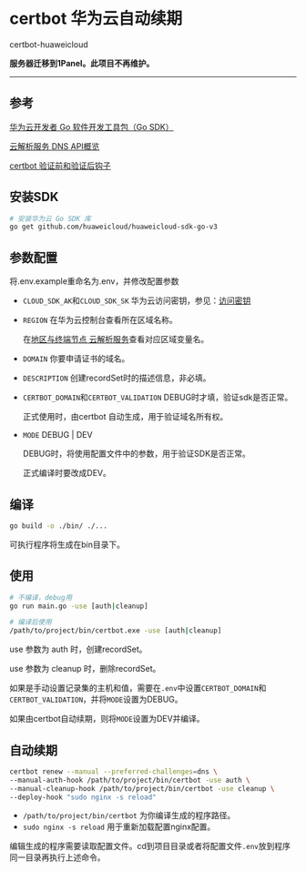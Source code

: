# certbot 华为云自动续期

certbot-huaweicloud

**服务器迁移到1Panel。此项目不再维护。**

---

## 参考

[华为云开发者 Go 软件开发工具包（Go SDK）](https://console.huaweicloud.com/apiexplorer/#/sdkcenter/DNS?lang=Go)

[云解析服务 DNS API概览](https://support.huaweicloud.com/api-dns/zh-cn_topic_0132421999.html)

[certbot 验证前和验证后钩子](https://eff-certbot.readthedocs.io/en/stable/using.html#pre-and-post-validation-hooks)

## 安装SDK

```bash
# 安装华为云 Go SDK 库
go get github.com/huaweicloud/huaweicloud-sdk-go-v3
```

## 参数配置

将.env.example重命名为.env，并修改配置参数

- `CLOUD_SDK_AK`和`CLOUD_SDK_SK`
    华为云访问密钥，参见：[访问密钥](https://support.huaweicloud.com/usermanual-ca/zh-cn_topic_0046606340.html)

- `REGION`
    在华为云控制台查看所在区域名称。

    在[地区与终端节点 云解析服务](https://console.huaweicloud.com/apiexplorer/#/endpoint/DNS)查看对应区域变量名。

- `DOMAIN`
    你要申请证书的域名。

- `DESCRIPTION`
    创建recordSet时的描述信息，非必填。

- `CERTBOT_DOMAIN`和`CERTBOT_VALIDATION`
    DEBUG时才填，验证sdk是否正常。

    正式使用时，由certbot 自动生成，用于验证域名所有权。

- `MODE`
    DEBUG | DEV

    DEBUG时，将使用配置文件中的参数，用于验证SDK是否正常。

    正式编译时要改成DEV。

## 编译

```bash
go build -o ./bin/ ./...
```

可执行程序将生成在bin目录下。

## 使用

```bash
# 不编译，debug用
go run main.go -use [auth|cleanup]

# 编译后使用
/path/to/project/bin/certbot.exe -use [auth|cleanup]
```

use 参数为 auth 时，创建recordSet。

use 参数为 cleanup 时，删除recordSet。

如果是手动设置记录集的主机和值，需要在`.env`中设置`CERTBOT_DOMAIN`和`CERTBOT_VALIDATION`，并将`MODE`设置为DEBUG。

如果由certbot自动续期，则将`MODE`设置为DEV并编译。

## 自动续期

```bash
certbot renew --manual --preferred-challenges=dns \
--manual-auth-hook /path/to/project/bin/certbot -use auth \
--manual-cleanup-hook /path/to/project/bin/certbot -use cleanup \
--deploy-hook "sudo nginx -s reload"
```

- `/path/to/project/bin/certbot` 为你编译生成的程序路径。
- `sudo nginx -s reload` 用于重新加载配置nginx配置。

编辑生成的程序需要读取配置文件。cd到项目目录或者将配置文件`.env`放到程序同一目录再执行上述命令。
